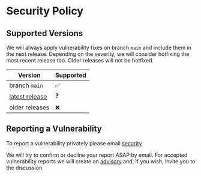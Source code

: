 # Security Policy

## Supported Versions

We will always apply vulnerability fixes on branch `main` and include them
in the next release. Depending on the severity, we will consider hotfixing
the most recent release too. Older releases will not be hotfixed.

| Version                   | Supported          |
| ------------------------- | ------------------ |
| branch `main`             | :white_check_mark: |
| [latest release][release] | :question:         |
| older releases            | :x:                |

## Reporting a Vulnerability

To report a vulnerability privately please email [security][security]

We will try to confirm or decline your report ASAP by email. For accepted
vulnerability reports we will create an [advisory][advisory]
and, if you wish, invite you to the discussion.

[release]: https://github.com/peczenyj/ttempdir/releases/latest
[security]: mailto://tiago.peczenyj+security@gmail.com
[advisory]: https://github.com/peczenyj/ttempdir/security/advisories